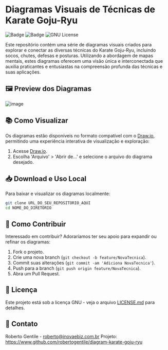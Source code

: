 # Diagramas Visuais de Técnicas de Karate Goju-Ryu

![Badge](https://img.shields.io/badge/Karate-Goju--Ryu-green)
![Badge](https://img.shields.io/badge/Diagramas-Visuais-blue)
![GNU License](https://img.shields.io/badge/license-GNU-green)

 Este repositório contém uma série de diagramas visuais criados para explorar e conectar as diversas técnicas do Karate Goju-Ryu, incluindo socos, chutes, defesas e posturas. Utilizando a abordagem de mapas mentais, estes diagramas oferecem uma visão única e interconectada que auxilia praticantes e entusiastas na compreensão profunda das técnicas e suas aplicações.

## 🖼️ Preview dos Diagramas

![image](https://github.com/robertogentile/diagram-karate-goju-ryu/assets/25671145/e0f97aef-93dc-42fd-8b86-f9fca135522d)


## 📚 Como Visualizar

Os diagramas estão disponíveis no formato compatível com o [Draw.io](https://www.draw.io), permitindo uma experiência interativa de visualização e exploração:

1. Acesse [Draw.io](https://www.draw.io).
2. Escolha 'Arquivo' > 'Abrir de...' e selecione o arquivo do diagrama desejado.

## 📥 Download e Uso Local

Para baixar e visualizar os diagramas localmente:

```bash
git clone URL_DO_SEU_REPOSITORIO_AQUI
cd NOME_DO_DIRETORIO
```

## 🤝 Como Contribuir

Interessado em contribuir? Adoraríamos ter seu apoio para expandir ou refinar os diagramas:

1. Fork o projeto.
2. Crie uma nova branch (`git checkout -b feature/NovaTecnica`).
3. Commit suas alterações (`git commit -am 'Adiciona NovaTecnica'`).
4. Push para a branch (`git push origin feature/NovaTecnica`).
5. Abra um Pull Request.

## 📖 Licença

Este projeto está sob a licença GNU - veja o arquivo [LICENSE.md](LICENSE.md) para detalhes.

## 📩 Contato

Roberto Gentile - roberto@inovaebiz.com.br
Projeto: https://www.github.com/robertogentile/diagram-karate-goju-ryu

